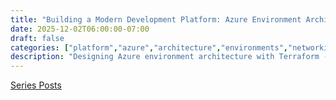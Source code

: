 ```yaml
---
title: "Building a Modern Development Platform: Azure Environment Architecture 🏗️"
date: 2025-12-02T06:00:00-07:00
draft: false
categories: ["platform","azure","architecture","environments","networking"]
description: "Designing Azure environment architecture with Terraform - structuring dev, test, and production environments with proper isolation and network topology"
---
```


[Series Posts](https://brianpsheridan.com/categories.html#platform)

